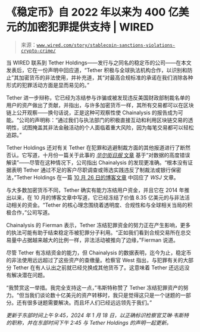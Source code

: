 <!--yml

category: 未分类

date: 2024-05-27 14:53:39

-->

# 《稳定币》自 2022 年以来为 400 亿美元的加密犯罪提供支持 | WIRED

> 来源：[`www.wired.com/story/stablecoin-sanctions-violations-crypto-crime/`](https://www.wired.com/story/stablecoin-sanctions-violations-crypto-crime/)

当 WIRED 联系到 Tether Holdings——发行与之同名的稳定币的公司——在本文发表后，它在一份声明中回应道，“Tether 积极与全球执法机构合作，以识别和防止”其加密货币的非法使用，并补充道，其“对最高合规标准的承诺在我们消除各种形式的犯罪活动方面是显而易见的。”

Tether 进一步辩称，它已经为冻结参与诈骗或被发现违反美国财政部制裁名单的用户的资产做出了贡献，并指出，与许多加密货币一样，其所有交易都可以在区块链上公开观察——换句话说，正是这种可观察性使 Chainalysis 的报告成为可能。“公司的声明称：“通过我们与执法部门的积极直接互动和利用区块链交易的透明性，试图掩盖其非法金融活动的个人面临着重大风险，因为每笔交易都可以轻松追踪。”

Tether Holdings 还对有关 Tether 在犯罪和逃避制裁方面的其他报道进行了断然否认。它写道，十月份一篇关于此事的 [*华尔街日报* 文章](https://www.wsj.com/finance/currencies/most-popular-cryptocurrency-keeps-showing-up-in-illicit-finance-71d32e5e?mod=hp_lead_pos10) 基于“对数据的高度错误解读”——尽管在这种情况下，公司指出 Chainalysis 的发现更准确。“根本没有证据表明 Tether 通过不足的客户尽职调查或筛选实践违反了制裁法或银行保密法，”Tether Holdings 在一篇 [10 月 26 日的博客文章](https://tether.to/en/tether-reinforces-stance-against-cryptos-terrorist-utilization-urges-governments-to-fact-check-mainstream-medias-misinterpretation-of-data/) 中回应了 *WSJ* 文章。

与大多数加密货币不同，Tether 确实有能力冻结用户资金，并且它在 2014 年推出以来，在 10 月的博客文章中写道，它已经冻结了价值 8.35 亿美元的与非法活动相关的资金。“Tether 的核心理念围绕着透明度、合规性和与全球相关当局的积极合作，”公司写道。

Chainalysis 的 Fierman 表示，Tether 冻结犯罪资金的努力正在产生影响，更多的执法可能有助于结束稳定币被犯罪分子利用。“正如我们看到合规交易所在总交易量中占据越来越大的比例一样，非法活动被推向了边缘，”Fierman 说道。

尽管 Tether 有冻结资金的能力，但 Chainalysis 的数据表明，迄今为止，稳定币的非法使用远远超过了这些资产的查缴量。检察官 West 指出，与犯罪有关的大部分 Tether 在有人认出之前就已经兑换成其他货币了。这意味着 Tether 还远远没有解决潜在问题。

“我赞赏这一举措。我完全支持这一点，”韦斯特称赞了 Tether 冻结犯罪资产的努力。“但当我们谈论数十亿美元的资产转移时，我只是觉得这只是一个谜题的一部分。还有很多谜题需要解决。而且坏人们已经远远领先于我们。”

*更新于东部时间上午 9:45，2024 年 1 月 18 日，以正确标识检察官艾琳·韦斯特的职称，并在东部时间下午 2:45 与 Tether Holdings 的声明一起更新。*
